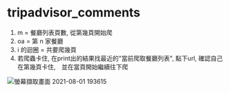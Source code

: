 # tripadvisor_comments
1. m = 餐廳列表頁數, 從第幾頁開始爬
2. oa = 第 n 家餐廳
3. i 的迴圈 = 共要爬幾頁
4. 若爬蟲卡住, 在print出的結果找最近的"當前爬取餐廳列表", 點下url, 確認自己在第幾頁卡住,　並在當頁開始繼續往下爬

![螢幕擷取畫面 2021-08-01 193615](https://user-images.githubusercontent.com/84449053/127769417-d574deea-fc65-42bf-8a7f-83de1399740f.png)
